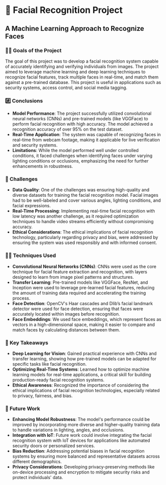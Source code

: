 # 🤖 Facial Recognition Project  
## A Machine Learning Approach to Recognize Faces  

### 👩‍⚕️ Goals of the Project  
The goal of this project was to develop a facial recognition system capable of accurately identifying and verifying individuals from images. The project aimed to leverage machine learning and deep learning techniques to recognize facial features, track multiple faces in real-time, and match them against a pre-trained database. This project is useful in applications such as security systems, access control, and social media tagging.

### #️⃣ Conclusions  
- **Model Performance**: The project successfully utilized convolutional neural networks (CNNs) and pre-trained models (like VGGFace) to perform facial recognition with high accuracy. The model achieved a recognition accuracy of over 95% on the test dataset.
- **Real-Time Application**: The system was capable of recognizing faces in real-time from webcam footage, making it applicable for live verification and security systems.
- **Limitations**: While the model performed well under controlled conditions, it faced challenges when identifying faces under varying lighting conditions or occlusions, emphasizing the need for further enhancements in robustness.

### 🧠 Challenges  
- **Data Quality**: One of the challenges was ensuring high-quality and diverse datasets for training the facial recognition model. Facial images had to be well-labeled and cover various angles, lighting conditions, and facial expressions.
- **Real-Time Processing**: Implementing real-time facial recognition with low latency was another challenge, as it required optimization techniques to handle video streams efficiently without compromising accuracy.
- **Ethical Considerations**: The ethical implications of facial recognition technology, particularly regarding privacy and bias, were addressed by ensuring the system was used responsibly and with informed consent.

### 👩‍💻 Techniques Used  
- **Convolutional Neural Networks (CNNs)**: CNNs were used as the core technique for facial feature extraction and recognition, with layers designed to learn from image pixel patterns and structures.
- **Transfer Learning**: Pre-trained models like VGGFace, ResNet, and Inception were used to leverage pre-learned facial features, reducing the amount of training data required and accelerating the training process.
- **Face Detection**: OpenCV's Haar cascades and Dlib’s facial landmark detector were used for face detection, ensuring that faces were accurately located within images before recognition.
- **Face Embeddings**: We used face embeddings, which represent faces as vectors in a high-dimensional space, making it easier to compare and match faces by calculating distances between them.

### 🔑 Key Takeaways  
- **Deep Learning for Vision**: Gained practical experience with CNNs and transfer learning, showing how pre-trained models can be adapted for specific tasks like facial recognition.
- **Optimizing Real-Time Systems**: Learned how to optimize machine learning models for real-time applications, a critical skill for building production-ready facial recognition systems.
- **Ethical Awareness**: Recognized the importance of considering the ethical implications of facial recognition technologies, especially related to privacy, fairness, and bias.

### 🔖 Future Work  
- **Enhancing Model Robustness**: The model's performance could be improved by incorporating more diverse and higher-quality training data to handle variations in lighting, angles, and occlusions.
- **Integration with IoT**: Future work could involve integrating the facial recognition system with IoT devices for applications like automated security doors or personalized services.
- **Bias Reduction**: Addressing potential biases in facial recognition systems by ensuring more balanced and representative datasets across different demographics.
- **Privacy Considerations**: Developing privacy-preserving methods like on-device processing and encryption to mitigate security risks and protect individuals' data.

